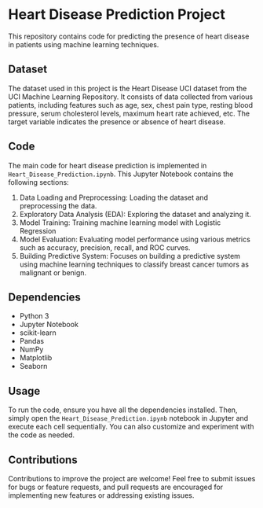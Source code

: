 # Heart Disease Prediction Project

This repository contains code for predicting the presence of heart disease in patients using machine learning techniques.

## Dataset

The dataset used in this project is the Heart Disease UCI dataset from the UCI Machine Learning Repository. It consists of data collected from various patients, including features such as age, sex, chest pain type, resting blood pressure, serum cholesterol levels, maximum heart rate achieved, etc. The target variable indicates the presence or absence of heart disease.

## Code

The main code for heart disease prediction is implemented in `Heart_Disease_Prediction.ipynb`. 
This Jupyter Notebook contains the following sections:

1. Data Loading and Preprocessing: Loading the dataset and preprocessing the data.
2. Exploratory Data Analysis (EDA): Exploring the dataset and analyzing it.
3. Model Training: Training machine learning model with Logistic Regression
4. Model Evaluation: Evaluating model performance using various metrics such as accuracy, precision, recall, and ROC curves.
5. Building Predictive System: Focuses on building a predictive system using machine learning techniques to classify breast cancer tumors as malignant or benign.

## Dependencies

- Python 3
- Jupyter Notebook
- scikit-learn
- Pandas
- NumPy
- Matplotlib
- Seaborn

## Usage

To run the code, ensure you have all the dependencies installed. Then, simply open the `Heart_Disease_Prediction.ipynb` notebook in Jupyter and execute each cell sequentially. You can also customize and experiment with the code as needed.

## Contributions

Contributions to improve the project are welcome! Feel free to submit issues for bugs or feature requests, and pull requests are encouraged for implementing new features or addressing existing issues.



